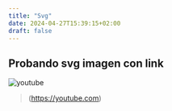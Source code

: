 ```yaml
---
title: "Svg"
date: 2024-04-27T15:39:15+02:00
draft: false
---
```

## Probando svg imagen con link
![youtube](/img/svg/vinyl.png)
> (https://youtube.com)
